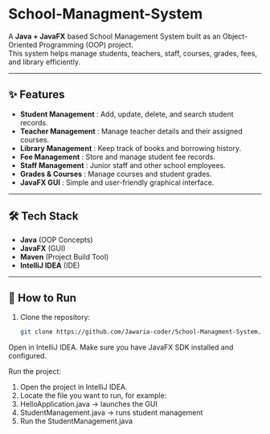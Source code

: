 # School-Managment-System

A **Java + JavaFX** based School Management System built as an Object-Oriented Programming (OOP) project.  
This system helps manage students, teachers, staff, courses, grades, fees, and library efficiently.

---

## ✨ Features

-  **Student Management** : Add, update, delete, and search student records.  
-  **Teacher Management** : Manage teacher details and their assigned courses.  
-  **Library Management** : Keep track of books and borrowing history.  
-  **Fee Management** : Store and manage student fee records.  
-  **Staff Management** : Junior staff and other school employees.  
-  **Grades & Courses** : Manage courses and student grades.  
-  **JavaFX GUI** : Simple and user-friendly graphical interface.

---

## 🛠️ Tech Stack

- **Java** (OOP Concepts)
- **JavaFX** (GUI)
- **Maven** (Project Build Tool)
- **IntelliJ IDEA** (IDE)

---

## 🚀 How to Run

1. Clone the repository:
   ```bash
   git clone https://github.com/Jawaria-coder/School-Managment-System.git
Open in IntelliJ IDEA.
Make sure you have JavaFX SDK installed and configured.

Run the project:
1. Open the project in IntelliJ IDEA.
2. Locate the file you want to run, for example:
3. HelloApplication.java → launches the GUI
4. StudentManagement.java → runs student management
5. Run the StudentManagement.java 
